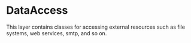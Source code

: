 ﻿# DataAccess

This layer contains classes for accessing external resources such as file systems, web services, smtp, and so on.